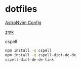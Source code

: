 # dotfiles

[AstroNvim Config](https://github.com/sanderdrummer/astronvimconfig)

[zmk](https://github.com/sanderdrummer/Adv360-Pro-ZMK/tree/V3.0)

cspell

```bash
npm install -g cspell
npm install -g cspell-dict-de-de
cspell-dict-de-de-link
```
